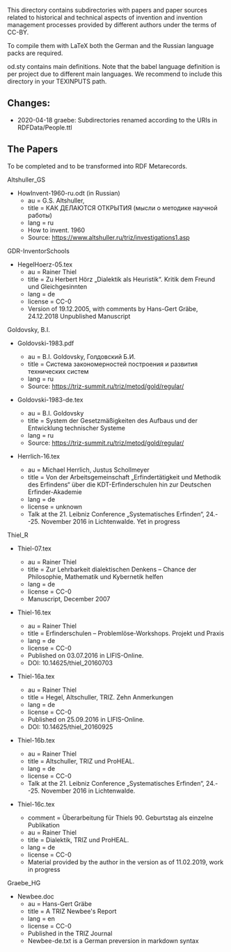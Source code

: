 This directory contains subdirectories with papers and paper sources related
to historical and technical aspects of invention and invention management
processes provided by different authors under the terms of CC-BY.

To compile them with LaTeX both the German and the Russian language packs are
required.

od.sty contains main definitions. Note that the babel language definition is
per project due to different main languages.  We recommend to include this
directory in your TEXINPUTS path.

## Changes:

* 2020-04-18 graebe: Subdirectories renamed according to the URIs in
  RDFData/People.ttl

## The Papers

To be completed and to be transformed into RDF Metarecords.

Altshuller_GS
* HowInvent-1960-ru.odt (in Russian)
  * au = G.S. Altshuller, 
  * title = КАК ДЕЛАЮТСЯ ОТКРЫТИЯ (мысли о методике научной работы)
  * lang = ru
  * How to invent. 1960
  * Source: https://www.altshuller.ru/triz/investigations1.asp

GDR-InventorSchools
* HegelHoerz-05.tex
  * au = Rainer Thiel
  * title = Zu Herbert Hörz „Dialektik als Heuristik“. Kritik dem Freund und
    Gleichgesinnten
  * lang = de
  * license = CC-0
  * Version of 19.12.2005, with comments by Hans-Gert Gräbe, 24.12.2018
    Unpublished Manuscript

Goldovsky, B.I.
* Goldovski-1983.pdf
  * au = B.I. Goldovsky, Голдовский Б.И.
  * title = Система закономерностей построения и развития технических систем
  * lang = ru
  * Source: https://triz-summit.ru/triz/metod/gold/regular/
* Goldovski-1983-de.tex
  * au = B.I. Goldovsky
  * title = System der Gesetzmäßigkeiten des Aufbaus und der Entwicklung technischer Systeme 
  * lang = ru
  * Source: https://triz-summit.ru/triz/metod/gold/regular/

* Herrlich-16.tex
  * au = Michael Herrlich, Justus Schollmeyer
  * title = Von der Arbeitsgemeinschaft „Erfindertätigkeit und Methodik des
    Erfindens“ über die KDT-Erfinderschulen hin zur Deutschen
    Erfinder-Akademie
  * lang = de
  * license = unknown
  * Talk at the 21. Leibniz Conference „Systematisches Erfinden“,
    24.--25. November 2016 in Lichtenwalde.  Yet in progress

Thiel_R

* Thiel-07.tex
  * au = Rainer Thiel
  * title = Zur Lehrbarkeit dialektischen Denkens – Chance der Philosophie,
    Mathematik und Kybernetik helfen 
  * lang = de
  * license = CC-0
  * Manuscript, December 2007

* Thiel-16.tex
  * au = Rainer Thiel
  * title = Erfinderschulen – Problemlöse-Workshops. Projekt und Praxis
  * lang = de
  * license = CC-0
  * Published on 03.07.2016 in LIFIS-Online.
  * DOI: 10.14625/thiel_20160703

* Thiel-16a.tex
  * au = Rainer Thiel
  * title = Hegel, Altschuller, TRIZ. Zehn Anmerkungen
  * lang = de
  * license = CC-0
  * Published on 25.09.2016 in LIFIS-Online.
  * DOI: 10.14625/thiel_20160925

* Thiel-16b.tex
  * au = Rainer Thiel
  * title = Altschuller, TRIZ und ProHEAL. 
  * lang = de
  * license = CC-0
  * Talk at the 21. Leibniz Conference „Systematisches Erfinden“,
    24.--25. November 2016 in Lichtenwalde.

* Thiel-16c.tex
  * comment = Überarbeitung für Thiels 90. Geburtstag als einzelne Publikation 
  * au = Rainer Thiel
  * title = Dialektik, TRIZ und ProHEAL. 
  * lang = de  
  * license = CC-0
  * Material provided by the author in the version as of 11.02.2019, work in
    progress

Graebe_HG
* Newbee.doc
  * au = Hans-Gert Gräbe
  * title = A TRIZ Newbee's Report
  * lang = en
  * license = CC-0
  * Published in the TRIZ Journal
  * Newbee-de.txt is a German preversion in markdown syntax


